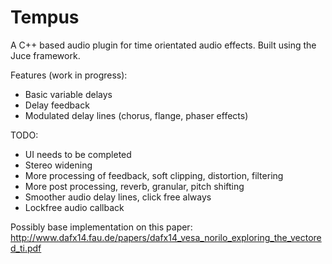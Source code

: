 Tempus
======

A C++ based audio plugin for time orientated audio effects. Built using the Juce framework.

Features (work in progress):
 - Basic variable delays
 - Delay feedback
 - Modulated delay lines (chorus, flange, phaser effects)

TODO:
 - UI needs to be completed
 - Stereo widening
 - More processing of feedback, soft clipping, distortion, filtering
 - More post processing, reverb, granular, pitch shifting
 - Smoother audio delay lines, click free always
 - Lockfree audio callback

Possibly base implementation on this paper:
http://www.dafx14.fau.de/papers/dafx14_vesa_norilo_exploring_the_vectored_ti.pdf
